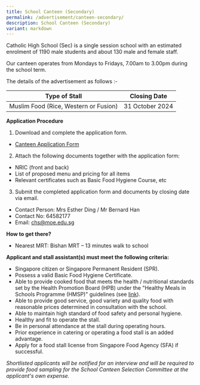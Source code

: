 ```yaml
---
title: School Canteen (Secondary)
permalink: /advertisement/canteen-secondary/
description: School Canteen (Secondary)
variant: markdown
---
```

Catholic High School (Sec) is a single session school with an estimated enrolment of 1190 male students and about 130 male and female staff.  

Our canteen operates from Mondays to Fridays, 7.00am to 3.00pm during the school term.

The details of the advertisement as follows :-

| Type of Stall | Closing Date |
| -------- | -------- |
| Muslim Food (Rice, Western or Fusion) | 31 October 2024 |

**Application Procedure**

1. Download and complete the application form.
* [Canteen Application Form](/files/application%20for%20canteen%20stall%20in%20existing%20school.pdf)

2. Attach the following documents together with the application form:
* NRIC (front and back)
* List of proposed menu and pricing for all items
* Relevant certificates such as Basic Food Hygiene Course, etc

3. Submit the completed application form and documents by closing date via email.
* Contact Person: Mrs Esther Ding / Mr Bernard Han
* Contact No: 64582177
* Email: chs@moe.edu.sg

**How to get there?**
* Nearest MRT: Bishan MRT – 13 minutes walk to school


**Applicant and stall assistant(s) must meet the following criteria:**
* Singapore citizen or Singapore Permanent Resident (SPR).
* Possess a valid Basic Food Hygiene Certificate.
* Able to provide cooked food that meets the health / nutritional standards set by the Health Promotion Board (HPB) under the "Healthy Meals in Schools Programme (HMSP)" guidelines (see [link](https://www.hpb.gov.sg/schools/school-programmes/healthy-meals-in-schools-programme)).
*  Able to provide good service, good variety and quality food with reasonable prices determined in consultation with the school.
* Able to maintain high standard of food safety and personal hygiene.
* Healthy and fit to operate the stall.
* Be in personal attendance at the stall during operating hours.
* Prior experience in catering or operating a food stall is an added advantage.
* Apply for a food stall license from Singapore Food Agency (SFA) if successful.



*Shortlisted applicants will be notified for an interview and will be required to provide food sampling for the School Canteen Selection Committee at the applicant's own expense.*